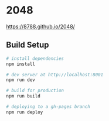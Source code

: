 # 2048

https://8788.github.io/2048/

## Build Setup

``` bash
# install dependencies
npm install

# dev server at http://localhost:8001
npm run dev

# build for production
npm run build

# deploying to a gh-pages branch
npm run deploy
```